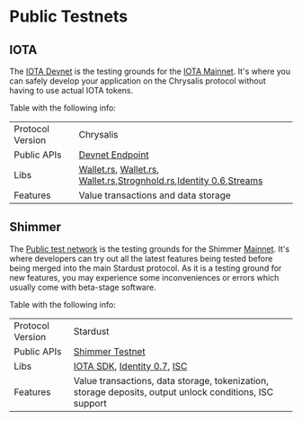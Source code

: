 # Public Testnets

## IOTA

The [IOTA Devnet](../endpoints/testnet.md) is the testing
grounds for the [IOTA Mainnet](mainnet.md). 
It's where you can safely develop your application on the Chrysalis protocol without having to use actual IOTA tokens.

Table with the following info:


|                  |                                                                                                                                                                                                                                                                                                                                                        |
|------------------|--------------------------------------------------------------------------------------------------------------------------------------------------------------------------------------------------------------------------------------------------------------------------------------------------------------------------------------------------------|
| Protocol Version | Chrysalis                                                                                                                                                                                                                                                                                                                                              |
| Public APIs      | [Devnet Endpoint](../endpoints/devnet.md)                                                                                                                                                                                                                                                                                                              |
| Libs             | [Wallet.rs](https://wiki.iota.org/wallet.rs/welcome/),  [Wallet.rs](https://wiki.iota.org/iota.rs/welcome/),  [Wallet.rs](https://wiki.iota.org/iota.js/welcome/),[Strognhold.rs](https://wiki.iota.org/stronghold.rs/welcome/),[Identity 0.6](https://wiki.iota.org/identity.rs/introduction/),[Streams](https://wiki.iota.org/streams/introduction/) |
| Features         | Value transactions and data storage                                                                                                                                                                                                                                                                                                                    |


## Shimmer

The [Public test network](../endpoints/testnet.md) is the testing
grounds for the Shimmer [Mainnet](shimmer.md). It's where developers
can try out all the latest features being tested before being merged into the main Stardust protocol. As it is
a testing ground for new features, you may experience some inconveniences or errors which usually come with beta-stage
software.

Table with the following info:

|                  |                                                                                                                                                                                  |
|------------------|----------------------------------------------------------------------------------------------------------------------------------------------------------------------------------|
| Protocol Version | Stardust                                                                                                                                                                        |
| Public APIs      | [Shimmer Testnet](../endpoints/testnet.md)                                                                                                                                       |
| Libs             | [IOTA SDK](https://wiki.iota.org/iota-sdk/welcome/), [Identity 0.7](https://wiki.iota.org/identity.rs/0.7/introduction/), [ISC](https://wiki.iota.org/smart-contracts/overview/) |
| Features         | Value transactions, data storage, tokenization, storage deposits, output unlock conditions, ISC support                                                                          |
